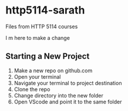 # http5114-sarath
Files from HTTP 5114 courses

I m here to make a change 

## Starting a New Project

1. Make a new repo on github.com
2. Open your terminal
3. Navigate your terminal to project destination
4. Clone the repo
5. Change directory into the new folder
6. Open VScode and point it to the same folder
